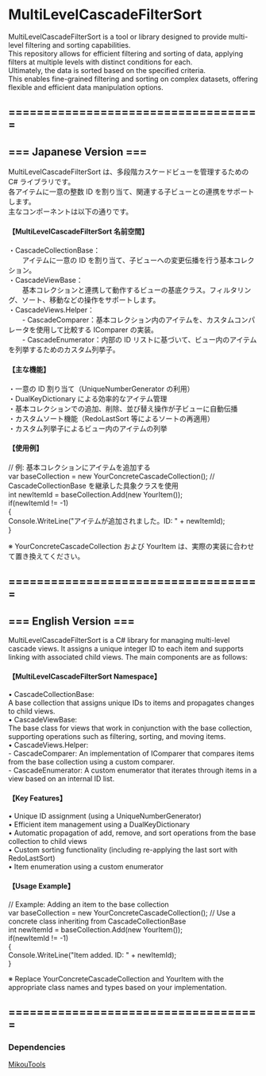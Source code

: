 # MultiLevelCascadeFilterSort

MultiLevelCascadeFilterSort is a tool or library designed to provide multi-level filtering and sorting capabilities.  
This repository allows for efficient filtering and sorting of data, applying filters at multiple levels with distinct conditions for each.  
Ultimately, the data is sorted based on the specified criteria.  
This enables fine-grained filtering and sorting on complex datasets, offering flexible and efficient data manipulation options.  



## ====================================  
## === Japanese Version ===  
  
MultiLevelCascadeFilterSort は、多段階カスケードビューを管理するための C# ライブラリです。  
各アイテムに一意の整数 ID を割り当て、関連する子ビューとの連携をサポートします。  
主なコンポーネントは以下の通りです。  
  
#### 【MultiLevelCascadeFilterSort 名前空間】  
・CascadeCollectionBase：  
　　アイテムに一意の ID を割り当て、子ビューへの変更伝播を行う基本コレクション。  
・CascadeViewBase：  
　　基本コレクションと連携して動作するビューの基底クラス。フィルタリング、ソート、移動などの操作をサポートします。  
・CascadeViews.Helper：  
　　- CascadeComparer：基本コレクション内のアイテムを、カスタムコンパレータを使用して比較する IComparer<int> の実装。  
　　- CascadeEnumerator：内部の ID リストに基づいて、ビュー内のアイテムを列挙するためのカスタム列挙子。  
  
#### 【主な機能】  
・一意の ID 割り当て（UniqueNumberGenerator の利用）  
・DualKeyDictionary による効率的なアイテム管理  
・基本コレクションでの追加、削除、並び替え操作が子ビューに自動伝播  
・カスタムソート機能（RedoLastSort 等によるソートの再適用）  
・カスタム列挙子によるビュー内のアイテムの列挙  
  
#### 【使用例】  
// 例: 基本コレクションにアイテムを追加する  
var baseCollection = new YourConcreteCascadeCollection(); // CascadeCollectionBase を継承した具象クラスを使用  
int newItemId = baseCollection.Add(new YourItem());  
if(newItemId != -1)  
{  
    Console.WriteLine("アイテムが追加されました。ID: " + newItemId);  
}  
  
※ YourConcreteCascadeCollection および YourItem は、実際の実装に合わせて置き換えてください。  
  
## ====================================  
## === English Version ===  

MultiLevelCascadeFilterSort is a C# library for managing multi-level cascade views.
It assigns a unique integer ID to each item and supports linking with associated child views.
The main components are as follows:

#### 【MultiLevelCascadeFilterSort Namespace】  
• CascadeCollectionBase:  
    A base collection that assigns unique IDs to items and propagates changes to child views.  
• CascadeViewBase:  
    The base class for views that work in conjunction with the base collection, supporting operations such as filtering, sorting, and moving items.  
• CascadeViews.Helper:  
    - CascadeComparer: An implementation of IComparer<int> that compares items from the base collection using a custom comparer.  
    - CascadeEnumerator: A custom enumerator that iterates through items in a view based on an internal ID list.  
  
#### 【Key Features】  
• Unique ID assignment (using a UniqueNumberGenerator)  
• Efficient item management using a DualKeyDictionary  
• Automatic propagation of add, remove, and sort operations from the base collection to child views  
• Custom sorting functionality (including re-applying the last sort with RedoLastSort)  
• Item enumeration using a custom enumerator  
  
#### 【Usage Example】  
// Example: Adding an item to the base collection  
var baseCollection = new YourConcreteCascadeCollection(); // Use a concrete class inheriting from CascadeCollectionBase  
int newItemId = baseCollection.Add(new YourItem());  
if(newItemId != -1)  
{  
    Console.WriteLine("Item added. ID: " + newItemId);  
}  
  
※ Replace YourConcreteCascadeCollection and YourItem with the appropriate class names and types based on your implementation.  
## ====================================  
  
  
### Dependencies  
[MikouTools](https://github.com/Mikou2761210/MikouTools)
